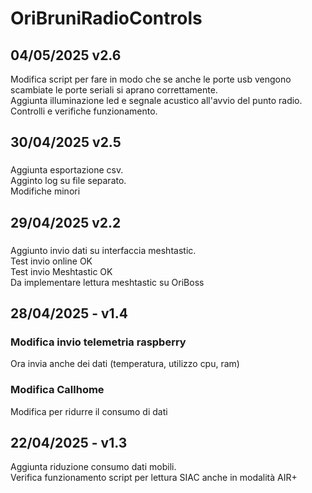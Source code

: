 # OriBruniRadioControls
## 04/05/2025 v2.6
Modifica script per fare in modo che se anche le porte usb vengono scambiate le porte seriali si aprano correttamente.  
Aggiunta illuminazione led e segnale acustico all'avvio del punto radio.  
Controlli e verifiche funzionamento.  

## 30/04/2025 v2.5
###
Aggiunta esportazione csv.  
Agginto log su file separato.  
Modifiche minori
## 29/04/2025 v2.2
### 
Aggiunto invio dati su interfaccia meshtastic.  
Test invio online OK  
Test invio Meshtastic OK  
Da implementare lettura meshtastic su OriBoss
### 

## 28/04/2025 - v1.4
### Modifica invio telemetria raspberry 
Ora invia anche dei dati (temperatura, utilizzo cpu, ram)
### Modifica Callhome
Modifica per ridurre il consumo di dati

## 22/04/2025 - v1.3
Aggiunta riduzione consumo dati mobili.  
Verifica funzionamento script per lettura SIAC anche in modalità AIR+